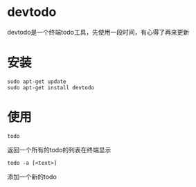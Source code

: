 # devtodo

devtodo是一个终端todo工具，先使用一段时间，有心得了再来更新

# 安装
```
sudo apt-get update
sudo apt-get install devtodo
```

# 使用
```shell
todo
```
返回一个所有的todo的列表在终端显示

```shell
todo -a [<text>]
```
添加一个新的todo
